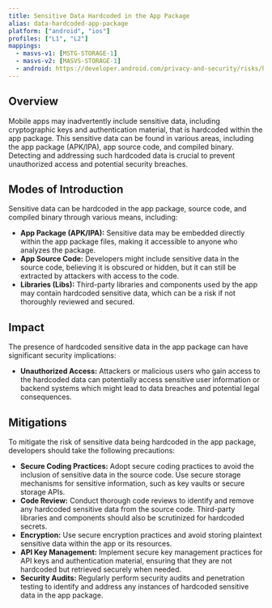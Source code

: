 ```yaml
---
title: Sensitive Data Hardcoded in the App Package
alias: data-hardcoded-app-package
platform: ["android", "ios"]
profiles: ["L1", "L2"]
mappings:
  - masvs-v1: [MSTG-STORAGE-1]
  - masvs-v2: [MASVS-STORAGE-1]
  - android: https://developer.android.com/privacy-and-security/risks/hardcoded-cryptographic-secrets
---
```


## Overview

Mobile apps may inadvertently include sensitive data, including cryptographic keys and authentication material, that is hardcoded within the app package. This sensitive data can be found in various areas, including the app package (APK/IPA), app source code, and compiled binary. Detecting and addressing such hardcoded data is crucial to prevent unauthorized access and potential security breaches.

## Modes of Introduction

Sensitive data can be hardcoded in the app package, source code, and compiled binary through various means, including:

- **App Package (APK/IPA):** Sensitive data may be embedded directly within the app package files, making it accessible to anyone who analyzes the package.
- **App Source Code:** Developers might include sensitive data in the source code, believing it is obscured or hidden, but it can still be extracted by attackers with access to the code.
- **Libraries (Libs):** Third-party libraries and components used by the app may contain hardcoded sensitive data, which can be a risk if not thoroughly reviewed and secured.

## Impact

The presence of hardcoded sensitive data in the app package can have significant security implications:

- **Unauthorized Access:** Attackers or malicious users who gain access to the hardcoded data can potentially access sensitive user information or backend systems which might lead to data breaches and potential legal consequences.

## Mitigations

To mitigate the risk of sensitive data being hardcoded in the app package, developers should take the following precautions:

- **Secure Coding Practices:** Adopt secure coding practices to avoid the inclusion of sensitive data in the source code. Use secure storage mechanisms for sensitive information, such as key vaults or secure storage APIs.
- **Code Review:** Conduct thorough code reviews to identify and remove any hardcoded sensitive data from the source code. Third-party libraries and components should also be scrutinized for hardcoded secrets.
- **Encryption:** Use secure encryption practices and avoid storing plaintext sensitive data within the app or its resources.
- **API Key Management:** Implement secure key management practices for API keys and authentication material, ensuring that they are not hardcoded but retrieved securely when needed.
- **Security Audits:** Regularly perform security audits and penetration testing to identify and address any instances of hardcoded sensitive data in the app package.
